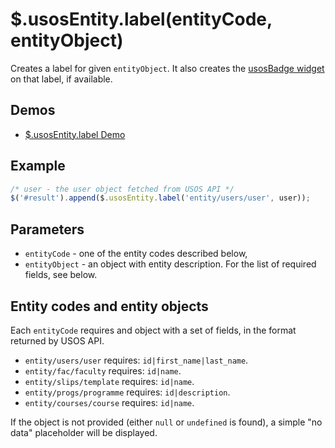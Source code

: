 $.usosEntity.label(entityCode, entityObject)
============================================

Creates a label for given `entityObject`. It also creates the
[usosBadge widget](widget.badge.md) on that label, if available.


Demos
-----

  * [$.usosEntity.label Demo](http://jsfiddle.net/gh/get/jquery/1.9.1/dependencies/migrate,ui/MUCI/jquery-usos/tree/master/jsfiddle-demos/entity.label)

Example
-------

```javascript
/* user - the user object fetched from USOS API */
$('#result').append($.usosEntity.label('entity/users/user', user));
```

Parameters
----------

  * `entityCode` - one of the entity codes described below,
  * `entityObject` - an object with entity description. For the list of required
    fields, see below.

Entity codes and entity objects
-------------------------------

Each `entityCode` requires and object with a set of fields, in the format
returned by USOS API. 

  * `entity/users/user` requires: `id|first_name|last_name`.
  * `entity/fac/faculty` requires: `id|name`.
  * `entity/slips/template` requires: `id|name`.
  * `entity/progs/programme` requires: `id|description`.
  * `entity/courses/course` requires: `id|name`.

If the object is not provided (either `null` or `undefined` is found), a simple
"no data" placeholder will be displayed.
